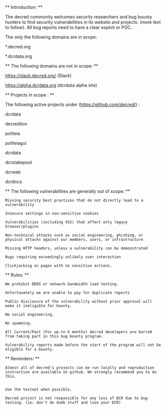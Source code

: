 ** Introduction: **

The decred community welcomes security researchers and bug bounty hunters to find security vulnerabilities in its website and projects. (more text to follow). All bug reports need to have a clear exploit or POC.

The only the following domains are in scope:

*.decred.org

*.dcrdata.org


** The following domains are not in scope: **

https://slack.decred.org/ (Slack)

https://alpha.dcrdata.org (dcrdata alpha site)


** Projects in scope : **

The following active projects under (https://github.com/decred/) :

dcrdata

decrediton

politeia

politeiagui

dcrdata

dcrstakepool

dcrweb

dcrdocs


** The following vulnerabilities are generally out of scope: **

    Missing security best practices that do not directly lead to a vulnerability

    Insecure settings in non-sensitive cookies

    Vulnerabilities (including XSS) that affect only legacy browser/plugins

    Non-technical attacks such as social engineering, phishing, or physical attacks against our members, users, or infrastructure

    Missing HTTP headers, unless a vulnerability can be demonstrated

    Bugs requiring exceedingly unlikely user interaction

    Clickjacking on pages with no sensitive actions.
    
    

** Rules: **

    We prohibit DDOS or network bandwidth load testing.

    Unfortunately we are unable to pay for duplicate reports

    Public disclosure of the vulnerability without prior approval will make it ineligible for bounty.

    No social engineering.

    No spamming.

    All Current/Past (For up-to 6 months) decred developers are barred from taking part in this bug bounty program.

    Vulnerability reports made before the start of the program will not be eligible for a bounty.

** Reminders: **

    Almost all of decred's projects can be run locally and reproduction instruction are available on github. We strongly recommend you to do this.


    Use the testnet when possible.

    Decred project is not responsible for any loss of DCR due to bug testing. (ie: don't do dumb stuff and lose your DCR)
